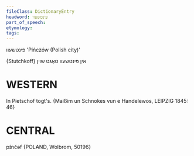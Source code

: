 ```yaml
---
fileClass: DictionaryEntry
headword: פּינטשעוו
part_of_speech: 
etymology: 
tags: 
---
```

פּינטשעוו
'Pińczów (Polish city)'

{Stutchkoff}
אין פּינטשעוו טאָגט שוין

WESTERN
========

In Pietschof togt's.
{Maißim un Schnokes vun e Handelewos, LEIPZIG 1845: 46}

CENTRAL
========

pɪ́nčəf {POLAND, Wolbrom, 50196}


